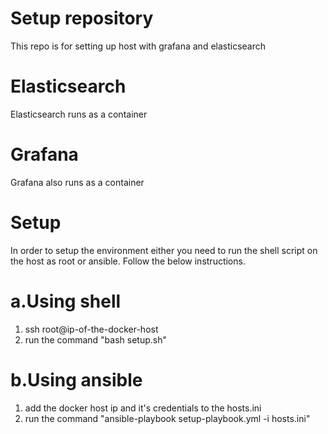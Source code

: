 # Setup repository
This repo is for setting up host with grafana and elasticsearch

# Elasticsearch
Elasticsearch runs as a container

# Grafana
Grafana also runs as a container

# Setup
In order to setup the environment either you need to run the shell script on the host as root or ansible. Follow the below instructions.

# a.Using shell
1. ssh root@ip-of-the-docker-host
2. run the command "bash setup.sh"

# b.Using ansible
1. add the docker host ip and it's credentials to the hosts.ini
2. run the command "ansible-playbook setup-playbook.yml -i hosts.ini"

